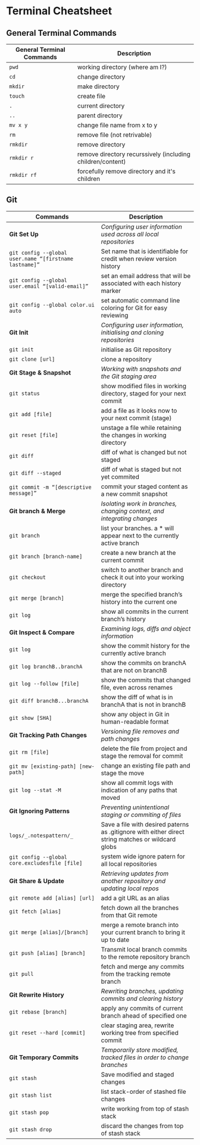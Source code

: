 # Terminal Cheatsheet

## General Terminal Commands

| General Terminal Commands | Description                                                |
| ------------------------- | ---------------------------------------------------------- |
| `pwd`                     | working directory (where am I?)                            |
| `cd`                      | change directory                                           |
| `mkdir`                   | make directory                                             |
| `touch`                   | create file                                                 |
| `.`                       | current directory                                           |
| `..`                      | parent directory                                           |
| `mv x y`                  | change file name from x to y                               |
| `rm`                      | remove file (not retrivable)                              |
| `rmkdir`                  | remove directory                                           |
| `rmkdir r`                | remove directory recurssively (including children/content) |
| `rmkdir rf`               | forcefully remove directory and it's children              |

## Git

|Commands                              | Description                                                                                        |
| ------------------------------------------------------ | -------------------------------------------------------------------------------------------------- |
| **Git Set Up**                                         | _Configuring user information used across all local repositories_                                  |
| `git config --global user.name “[firstname lastname]”` | Set name that is identifiable for credit when review version history                               |
| `git config --global user.email “[valid-email]”`       | set an email address that will be associated with each history marker                              |
| `git config --global color.ui auto`                    | set automatic command line coloring for Git for easy reviewing                                     |
| **Git Init**                                           | _Configuring user information, initialising and cloning repositories_                              |
| `git init`                                             | initialise as Git repository                                                                       |
| `git clone [url]`                                      | clone a repository                                                                                 |
| **Git Stage & Snapshot**                               | _Working with snapshots and the Git staging area_                                                  |
| `git status`                                           | show modified files in working directory, staged for your next commit                              |
| `git add [file]`                                       | add a file as it looks now to your next commit (stage)                                             |
| `git reset [file]`                                     | unstage a file while retaining the changes in working directory                                    |
| `git diff`                                             | diff of what is changed but not staged                                                             |
| `git diff --staged`                                    | diff of what is staged but not yet commited                                                        |
| `git commit -m “[descriptive message]”`                | commit your staged content as a new commit snapshot                                                |
| **Git branch & Merge**                                 | _Isolating work in branches, changing context, and integrating changes_                            |
| `git branch`                                           | list your branches. a \* will appear next to the currently active branch                           |
| `git branch [branch-name]`                             | create a new branch at the current commit                                                          |
| `git checkout`                                         | switch to another branch and check it out into your working directory                              |
| `git merge [branch]`                                   | merge the specified branch’s history into the current one                                          |
| `git log`                                              | show all commits in the current branch’s history                                                   |
| **Git Inspect & Compare**                              | _Examining logs, diffs and object information_                                                     |
| `git log`                                              | show the commit history for the currently active branch                                            |
| `git log branchB..branchA`                             | show the commits on branchA that are not on branchB                                                |
| `git log --follow [file]`                              | show the commits that changed file, even across renames                                            |
| `git diff branchB...branchA`                           | show the diff of what is in branchA that is not in branchB                                         |
| `git show [SHA]`                                       | show any object in Git in human-readable format                                                    |
| **Git Tracking Path Changes**                          | _Versioning file removes and path changes_                                                         |
| `git rm [file]`                                        | delete the file from project and stage the removal for commit                                      |
| `git mv [existing-path] [new-path]`                    | change an existing file path and stage the move                                                    |
| `git log --stat -M`                                    | show all commit logs with indication of any paths that moved                                       |
| **Git Ignoring Patterns**                              | _Preventing unintentional staging or commiting of files_                                           |
| `logs/_.notespattern/_`                                | Save a file with desired paterns as .gitignore with either direct string matches or wildcard globs |
| `git config --global core.excludesfile [file]`         | system wide ignore patern for all local repositories                                               |
| **Git Share & Update**                                 | _Retrieving updates from another repository and updating local repos_                              |
| `git remote add [alias] [url]`                         | add a git URL as an alias                                                                          |
| `git fetch [alias]`                                    | fetch down all the branches from that Git remote                                                   |
| `git merge [alias]/[branch]`                           | merge a remote branch into your current branch to bring it up to date                              |
| `git push [alias] [branch]`                            | Transmit local branch commits to the remote repository branch                                      |
| `git pull`                                             | fetch and merge any commits from the tracking remote branch                                        |
| **Git Rewrite History**                                | _Rewriting branches, updating commits and clearing history_                                        |
| `git rebase [branch]`                                  | apply any commits of current branch ahead of specified one                                         |
| `git reset --hard [commit]`                            | clear staging area, rewrite working tree from specified commit                                     |
| **Git Temporary Commits**                              | _Temporarily store modified, tracked files in order to change branches_                            |
| `git stash`       |Save modified and staged changes|                                                                   |
| `git stash list`                                         | list stack-order of stashed file changes                                                           |
| `git stash pop`                                          |write working from top of stash stack|
|`git stash drop`| discard the changes from top of stash stack|




